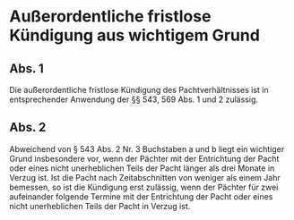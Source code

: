 # Außerordentliche fristlose Kündigung aus wichtigem Grund



## Abs. 1

 Die außerordentliche fristlose Kündigung des Pachtverhältnisses ist in entsprechender Anwendung der §§ 543, 569 Abs. 1 und 2 zulässig.

## Abs. 2

 Abweichend von § 543 Abs. 2 Nr. 3 Buchstaben a und b liegt ein wichtiger Grund insbesondere vor, wenn der Pächter mit der Entrichtung der Pacht oder eines nicht unerheblichen Teils der Pacht länger als drei Monate in Verzug ist. Ist die Pacht nach Zeitabschnitten von weniger als einem Jahr bemessen, so ist die Kündigung erst zulässig, wenn der Pächter für zwei aufeinander folgende Termine mit der Entrichtung der Pacht oder eines nicht unerheblichen Teils der Pacht in Verzug ist. 

